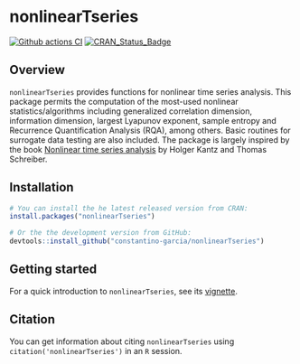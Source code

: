 # nonlinearTseries
[![Github actions CI](https://github.com/constantino-garcia/nonlinearTseries/actions/workflows/github-actions/badge.svg)](https://github.com/constantino-garcia/nonlinearTseries/actions/workflows/github-actions/badge.svg)
[![CRAN\_Status\_Badge](https://www.r-pkg.org/badges/version/nonlinearTseries)](https://www.r-pkg.org/badges/version/nonlinearTseries)

## Overview
`nonlinearTseries` provides functions for nonlinear time series analysis. This package permits the computation of the most-used nonlinear statistics/algorithms including generalized correlation dimension, information dimension, largest Lyapunov exponent, sample entropy and Recurrence Quantification Analysis (RQA), among others. Basic routines for surrogate data testing are also included. The package is largely inspired by the book [Nonlinear time series analysis](https://www.amazon.com/Nonlinear-Time-Analysis-Holger-Kantz/dp/0521529026) by Holger Kantz and Thomas Schreiber.

## Installation
```r
# You can install the he latest released version from CRAN:
install.packages("nonlinearTseries")

# Or the the development version from GitHub:
devtools::install_github("constantino-garcia/nonlinearTseries")
```

## Getting started
For a quick introduction to `nonlinearTseries`, see its
[vignette](https://cran.r-project.org/web/packages/nonlinearTseries/vignettes/nonlinearTseries_quickstart.html).

## Citation
You can get information about citing `nonlinearTseries` using `citation('nonlinearTseries')` in an `R` session. 
